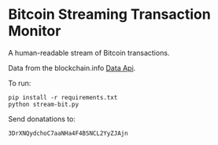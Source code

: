 # Bitcoin Streaming Transaction Monitor

A human-readable stream of Bitcoin transactions. 
 
Data from the blockchain.info [Data Api](http://blockchain.info/api/blockchain_api). 

To run:

```
pip install -r requirements.txt
python stream-bit.py
```


Send donatations to:
```
3DrXNQydchoC7aaNHa4F4BSNCL2YyZJAjn
```